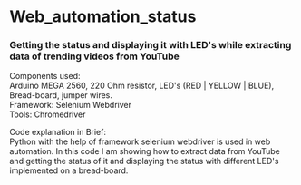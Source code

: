 # Web_automation_status
### Getting the status and displaying it with LED's while extracting data of trending videos from YouTube
Components used: <br/>
Arduino MEGA 2560, 220 Ohm resistor, LED's (RED | YELLOW | BLUE), Bread-board, jumper wires. <br/>
Framework: Selenium Webdriver <br/>
Tools: Chromedriver <br/>

Code explanation in Brief: <br/>
Python with the help of framework selenium webdriver is used in web automation. In this code I am showing how to extract data from YouTube and getting the status of it and displaying the status with different LED's implemented on a bread-board.   
